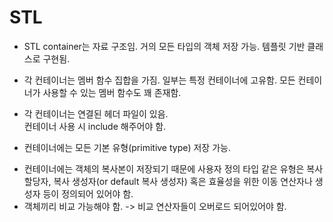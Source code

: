 #  STL
- STL container는 자료 구조임.
 거의 모든 타입의 객체 저장 가능.
 템플릿 기반 클래스로 구현됨.
 
- 각 컨테이너는 멤버 함수 집합을 가짐.
 일부는 특정 컨테이너에 고유함.
 모든 컨테이너가 사용할 수 있는 멤버 함수도 꽤 존재함.
 
- 각 컨테이너는 연결된 헤더 파일이 있음.  
 컨테이너 사용 시 include 해주어야 함.
 
 - 컨테이너에는 모든 기본 유형(primitive type) 저장 가능.
  + 컨테이너에는 객체의 복사본이 저장되기 때문에 사용자 정의 타입 같은 유형은 복사 할당자, 복사 생성자(or default 복사 생성자) 혹은 효율성을 위한 이동 연산자나 생성자 등이 정의되어 있어야 함.
  + 객체끼리 비교 가능해야 함. -> 비교 연산자들이 오버로드 되어있어야 함.
  
